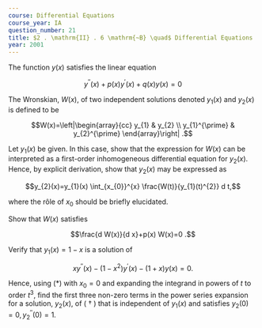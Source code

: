 ```yaml
---
course: Differential Equations
course_year: IA
question_number: 21
title: $2 . \mathrm{II} . 6 \mathrm{~B} \quad$ Differential Equations
year: 2001
---
```



The function $y(x)$ satisfies the linear equation

$$y^{\prime \prime}(x)+p(x) y^{\prime}(x)+q(x) y(x)=0$$

The Wronskian, $W(x)$, of two independent solutions denoted $y_{1}(x)$ and $y_{2}(x)$ is defined to be

$$W(x)=\left|\begin{array}{cc}
y_{1} & y_{2} \\
y_{1}^{\prime} & y_{2}^{\prime}
\end{array}\right| .$$

Let $y_{1}(x)$ be given. In this case, show that the expression for $W(x)$ can be interpreted as a first-order inhomogeneous differential equation for $y_{2}(x)$. Hence, by explicit derivation, show that $y_{2}(x)$ may be expressed as

$$y_{2}(x)=y_{1}(x) \int_{x_{0}}^{x} \frac{W(t)}{y_{1}(t)^{2}} d t,$$

where the rôle of $x_{0}$ should be briefly elucidated.

Show that $W(x)$ satisfies

$$\frac{d W(x)}{d x}+p(x) W(x)=0 .$$

Verify that $y_{1}(x)=1-x$ is a solution of

$$x y^{\prime \prime}(x)-\left(1-x^{2}\right) y^{\prime}(x)-(1+x) y(x)=0 .$$

Hence, using $(*)$ with $x_{0}=0$ and expanding the integrand in powers of $t$ to order $t^{3}$, find the first three non-zero terms in the power series expansion for a solution, $y_{2}(x)$, of ( $\dagger$ ) that is independent of $y_{1}(x)$ and satisfies $y_{2}(0)=0, y_{2}{ }^{\prime \prime}(0)=1$.